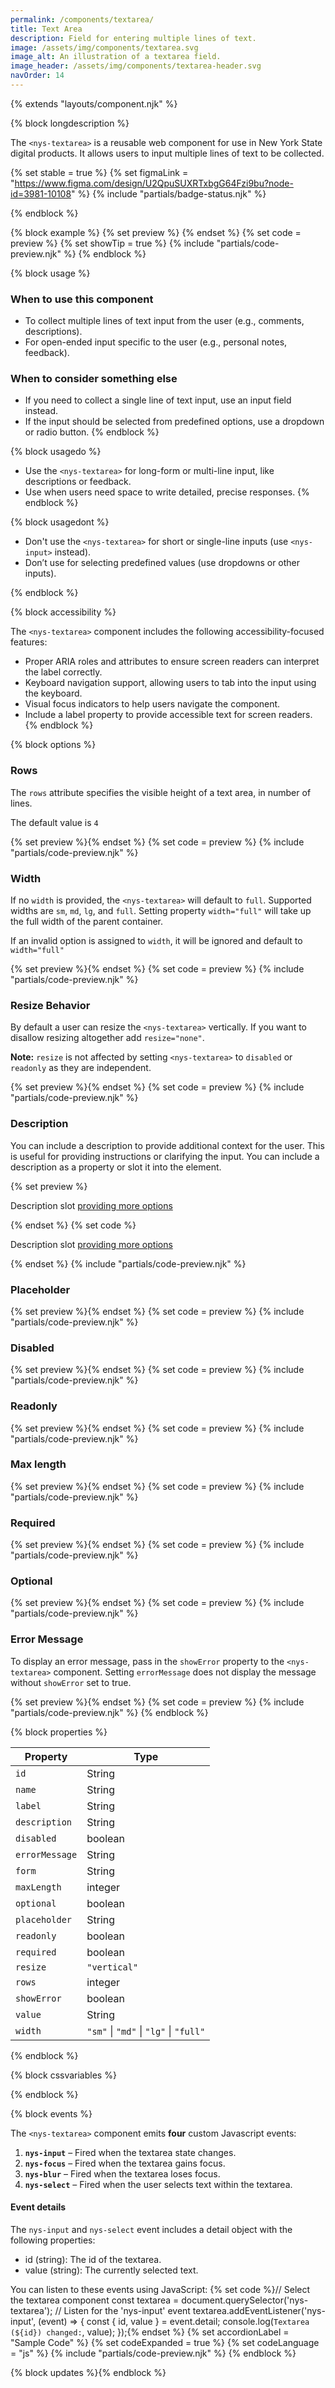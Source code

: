 ```yaml
---
permalink: /components/textarea/
title: Text Area
description: Field for entering multiple lines of text.
image: /assets/img/components/textarea.svg
image_alt: An illustration of a textarea field.
image_header: /assets/img/components/textarea-header.svg
navOrder: 14
---
```


{% extends "layouts/component.njk" %}

{% block longdescription %}

The `<nys-textarea>` is a reusable web component for use in New York State digital products. It allows users to input multiple lines of text to be collected.

  {% set stable = true %}
  {% set figmaLink = "https://www.figma.com/design/U2QpuSUXRTxbgG64Fzi9bu?node-id=3981-10108" %}
  {% include "partials/badge-status.njk" %}

{% endblock %}

{% block example %}
  {% set preview %}<nys-textarea
  id="quote"
  label="Enter your favorite quote:"
  value="Majorities, of course, start with minorities.">
</nys-textarea>{% endset %}
  {% set code = preview %}
  {% set showTip = true %}
  {% include "partials/code-preview.njk" %}
{% endblock %}


{% block usage %}

### When to use this component
  - To collect multiple lines of text input from the user (e.g., comments, descriptions).
  - For open-ended input specific to the user (e.g., personal notes, feedback).
### When to consider something else
  - If you need to collect a single line of text input, use an input field instead.
  - If the input should be selected from predefined options, use a dropdown or radio button.
{% endblock %}

{% block usagedo %}

  - Use the `<nys-textarea>` for long-form or multi-line input, like descriptions or feedback.
  - Use when users need space to write detailed, precise responses.
{% endblock %}

{% block usagedont %}

  - Don't use the `<nys-textarea>` for short or single-line inputs (use `<nys-input>` instead).
  - Don’t use for selecting predefined values (use dropdowns or other inputs).

{% endblock %}

{% block accessibility %}

The `<nys-textarea>` component includes the following accessibility-focused features:

  - Proper ARIA roles and attributes to ensure screen readers can interpret the label correctly.
  - Keyboard navigation support, allowing users to tab into the input using the keyboard.
  - Visual focus indicators to help users navigate the component.
  - Include a label property to provide accessible text for screen readers.
{% endblock %}

{% block options %}

### Rows
The `rows` attribute specifies the visible height of a text area, in number of lines.

The default value is `4`

  {% set preview %}<nys-textarea label="This textarea renders with 6 rows" rows="6"></nys-textarea>{% endset %}
  {% set code = preview %}
  {% include "partials/code-preview.njk" %}

### Width
If no `width` is provided, the `<nys-textarea>` will default to `full`. Supported widths are `sm`, `md`, `lg`, and `full`. Setting property `width="full"` will take up the full width of the parent container.

If an invalid option is assigned to `width`, it will be ignored and default to `width="full"`

  {% set preview %}<nys-textarea width="md" label="This textarea is md"></nys-textarea>{% endset %}
  {% set code = preview %}
  {% include "partials/code-preview.njk" %}

### Resize Behavior
By default a user can resize the `<nys-textarea>` vertically. If you want to disallow resizing altogether add `resize="none"`.

**Note:** `resize` is not affected by setting `<nys-textarea>` to `disabled` or `readonly` as they are independent.

  {% set preview %}<nys-textarea label="This textarea is not resizable" resize="none"></nys-textarea>{% endset %}
  {% set code = preview %}
  {% include "partials/code-preview.njk" %}

### Description
You can include a description to provide additional context for the user. This is useful for providing instructions or clarifying the input. You can include a description as a property or slot it into the element.

  {% set preview %}<nys-textarea label="Label" description="description property"></nys-textarea>
<br />
<nys-textarea label="Label">
  <p slot="description">Description slot 
    <a href="https://ny.gov">providing more options</a>
  </p>
</nys-textarea>{% endset %}
  {% set code %}<nys-textarea label="Label" description="description property"></nys-textarea>
<nys-textarea label="Label">
  <p slot="description">Description slot 
    <a href="https://ny.gov">providing more options</a>
  </p>
</nys-textarea>{% endset %}
  {% include "partials/code-preview.njk" %}

### Placeholder 
  {% set preview %}<nys-textarea label="Placeholder" placeholder="this is a placeholder"></nys-textarea>{% endset %}
  {% set code = preview %}
  {% include "partials/code-preview.njk" %}

### Disabled 
  {% set preview %}<nys-textarea label="Disabled textarea" disabled></nys-textarea>{% endset %}
  {% set code = preview %}
  {% include "partials/code-preview.njk" %}

### Readonly
  {% set preview %}<nys-textarea readonly label="Readonly textarea" value="This text cannot be changed"></nys-textarea>{% endset %}
  {% set code = preview %}
  {% include "partials/code-preview.njk" %}

### Max length
  {% set preview %}<nys-textarea maxlength="10" label="Max Length" description="You cannot type more than 10 characters in the below field"></nys-textarea>{% endset %}
  {% set code = preview %}
  {% include "partials/code-preview.njk" %}

### Required
  {% set preview %}<nys-textarea required label="Required textarea"></nys-textarea>{% endset %}
  {% set code = preview %}
  {% include "partials/code-preview.njk" %}

### Optional
  {% set preview %}<nys-textarea optional label="Optional textarea"></nys-textarea>{% endset %}
  {% set code = preview %}
  {% include "partials/code-preview.njk" %}

### Error Message
To display an error message, pass in the `showError` property to the `<nys-textarea>` component. Setting `errorMessage` does not display the message without `showError` set to true.

  {% set preview %}<nys-textarea showError errorMessage="You did not provide a value for this field." label="Describe the incident" ></nys-textarea>{% endset %}
  {% set code = preview %}
  {% include "partials/code-preview.njk" %}
{% endblock %}

{% block properties %}

| Property       | Type                                   |
|----------------|----------------------------------------|
| `id`           | String                                 |
| `name`         | String                                 |
| `label`        | String                                 |
| `description`  | String                                 |
| `disabled`     | boolean                                |
| `errorMessage` | String                                 |
| `form`         | String                                 |
| `maxLength`    | integer                                |
| `optional`     | boolean                                |
| `placeholder`  | String                                 |
| `readonly`     | boolean                                |
| `required`     | boolean                                |
| `resize`       | `"vertical"` |\ `"none"`               |
| `rows`         | integer                                |
| `showError`    | boolean                                |
| `value`        | String                                 |
| `width`        | `"sm"` \| `"md"` \| `"lg"` \| `"full"` |

{% endblock %}

{% block cssvariables %}


{% endblock %}

{% block events %}

The `<nys-textarea>` component emits **four** custom Javascript events:

1.  **`nys-input`** – Fired when the textarea state changes.
2.  **`nys-focus`** – Fired when the textarea gains focus.
3.  **`nys-blur`** – Fired when the textarea loses focus.
4.  **`nys-select`** – Fired when the user selects text within the textarea.

#### Event details
The `nys-input` and `nys-select` event includes a detail object with the following properties:
  - id (string): The id of the textarea.
  - value (string): The currently selected text.

You can listen to these events using JavaScript:
{% set code %}// Select the textarea component
const textarea = document.querySelector('nys-textarea');
// Listen for the 'nys-input' event
textarea.addEventListener('nys-input', (event) => {
  const { id, value } = event.detail;
  console.log(`Textarea (${id}) changed:`, value);
});{% endset %}
{% set accordionLabel = "Sample Code" %}
{% set codeExpanded = true %}
{% set codeLanguage = "js" %}
{% include "partials/code-preview.njk" %}
{% endblock %}

{% block updates %}{% endblock %}
